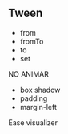 ## Tween
- from
- fromTo
- to
- set

NO ANIMAR
- box shadow
- padding
- margin-left

Ease visualizer